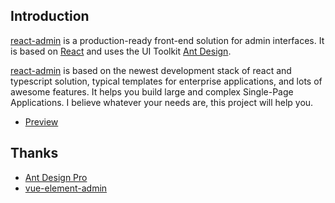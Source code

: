 ## Introduction

[react-admin](https://github.com/hanclang/react-admin) is a production-ready front-end solution for admin interfaces. It is based on [React](https://reactjs.org/) and uses the UI Toolkit [Ant Design](https://ant.design/).

[react-admin](https://github.com/hanclang/react-admin) is based on the newest development stack of react and typescript solution, typical templates for enterprise applications, and lots of awesome features. It helps you build large and complex Single-Page Applications. I believe whatever your needs are, this project will help you.

- [Preview](https://hanclang.github.io/login)

## Thanks
- [Ant Design Pro](https://pro.ant.design/)
- [vue-element-admin](https://panjiachen.github.io/)
